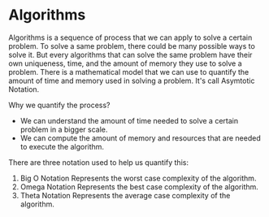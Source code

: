 # Algorithms

Algorithms is a sequence of process that we can apply to solve a certain problem. To solve a same problem, there could be many possible ways to solve it. But every algorithms that can solve the same problem have their own uniqueness, time, and the amount of memory they use to solve a problem. There is a mathematical model that we can use to quantify the amount of time and memory used in solving a problem. It's call Asymtotic Notation.

Why we quantify the process?
- We can understand the amount of time needed to solve a certain problem in a bigger scale.
- We can compute the amount of memory and resources that are needed to execute the algorithm.

There are three notation used to help us quantify this:
1. Big O Notation
   Represents the worst case complexity of the algorithm.
2. Omega Notation
   Represents the best case complexity of the algorithm.
3. Theta Notation
   Represents the average case complexity of the algorithm.
